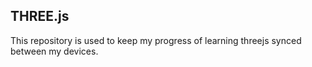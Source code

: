 ## THREE.js
This repository is used to keep my progress of learning threejs synced between my devices.
